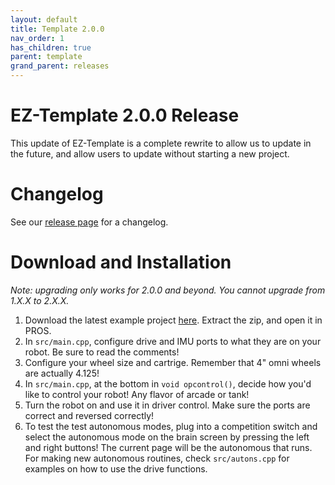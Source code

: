 ```yaml
---
layout: default
title: Template 2.0.0
nav_order: 1
has_children: true
parent: template
grand_parent: releases
---
```


# EZ-Template 2.0.0 Release
This update of EZ-Template is a complete rewrite to allow us to update in the future, and allow users to update without starting a new project.  

# Changelog   
See our [release page](https://github.com/EZ-Robotics/EZ-Template/releases/tag/v2.0.0) for a changelog. 

# Download and Installation  
 *Note: upgrading only works for 2.0.0 and beyond. You cannot upgrade from 1.X.X to 2.X.X.*  
1) Download the latest example project [here](https://github.com/EZ-Robotics/EZ-Template-Example/releases/latest).  Extract the zip, and open it in PROS.   
2) In `src/main.cpp`, configure drive and IMU ports to what they are on your robot.  Be sure to read the comments!    
3) Configure your wheel size and cartrige.  Remember that 4" omni wheels are actually 4.125!    
4) In `src/main.cpp`, at the bottom in `void opcontrol()`, decide how you'd like to control your robot!  Any flavor of arcade or tank!    
5) Turn the robot on and use it in driver control.  Make sure the ports are correct and reversed correctly!    
6) To test the test autonomous modes, plug into a competition switch and select the autonomous mode on the brain screen by pressing the left and right buttons!  The current page will be the autonomous that runs.  For making new autonomous routines, check `src/autons.cpp` for examples on how to use the drive functions.  
